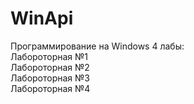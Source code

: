 # WinApi    
Программирование на Windows 4 лабы:  
Лабороторная №1  
Лабороторная №2  
Лабороторная №3  
Лабороторная №4  
